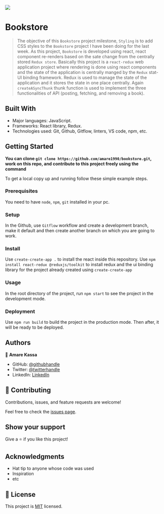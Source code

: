 ![](https://img.shields.io/badge/Microverse-blueviolet)

# Bookstore

> The objective of this `Bookstore` project milestone, `Styling` is to add CSS styles to the `Bookstore` project I have been doing for the last week. As this project, `Bookstore` is developed using react, react component re-renders based on the sate change from the centrally stored `Redux store`. Basically this project is a `react-redux` web application project where rendering is done using react components and the state of the application is centrally manged by the `Redux` stat-UI binding framework. Redux is used to manage the state of the application and it stores the state in one place centrally. Again `createASyncThunk` thunk function is used to implement the three functionalities of API (posting, fetching, and removing a book).


## Built With

- Major languages: JavaScript.
- Frameworks: React library, Redux.
- Technologies used: Git, Github, Gitflow, linters, VS code, npm, etc.


## Getting Started

**You can clone `git clone https://github.com/amare1990/bookstore.git`, work on this repo, and contribute to this project freely using the command**


To get a local copy up and running follow these simple example steps.

### Prerequisites
You need to have `node`, `npm`, `git` installed in your pc.

### Setup
In the Github, use `Gitflow` workflow and create a development branch, make it default and then create another branch on which you are going to work.

### Install
Use `create-create-app .` to install the react inside this repository.
Use `npm install react-redux @reduxjs/toolkit` to install redux and the ui binding library for the project already created using `create-create-app`

### Usage
In the root directory of the project, run `npm start` to see the project in the development mode.

### Deployment
Use  `npm run build` to build the project in the production mode. Then after, it will be ready to be deployed.


## Authors

👤 **Amare Kassa**

- GitHub: [@githubhandle](https://github.com/amare1990)
- Twitter: [@twitterhandle](https://twitter.com/@amaremek)
- LinkedIn: [LinkedIn](https://linkedin.com/in/amare-kassa-90)


## 🤝 Contributing

Contributions, issues, and feature requests are welcome!

Feel free to check the [issues page](https://github.com/amare1990/bookstore/issues/).

## Show your support

Give a ⭐️ if you like this project!

## Acknowledgments

- Hat tip to anyone whose code was used
- Inspiration
- etc

## 📝 License

This project is [MIT](https://github.com/amare1990/bookstore/.LICENSE) licensed.
